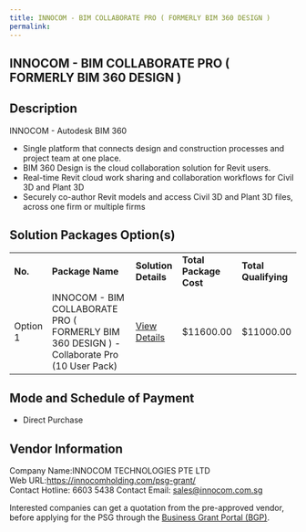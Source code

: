 ```yaml
---
title: INNOCOM - BIM COLLABORATE PRO ( FORMERLY BIM 360 DESIGN )
permalink: 
---
```


## INNOCOM - BIM COLLABORATE PRO ( FORMERLY BIM 360 DESIGN )

## Description

INNOCOM - Autodesk BIM 360
- Single platform that connects design and construction processes and project team at one place.
- BIM 360 Design is the cloud collaboration solution for Revit users.
- Real-time Revit cloud work sharing and collaboration workflows for Civil 3D and Plant 3D
- Securely co-author Revit models and access Civil 3D and Plant 3D files, across one firm or multiple firms

## Solution Packages Option(s)

<table>
<tr>
<td><b>No.</b></td>
<td><b>Package Name</b></td>
<td><b>Solution Details</b></td>
<td><b>Total Package Cost</b></td>
<td><b>Total Qualifying</b></td>
</tr>
<tr>
<td>Option 1</td>
<td>INNOCOM - BIM COLLABORATE PRO ( FORMERLY BIM 360 DESIGN ) - Collaborate Pro (10 User Pack)</td>
<td><a href='https://www.gobusiness.gov.sg/images/psg/Desensitised_Innocom_Tech_BIM_Collab_PRO_Annex_3_CR_wef_26_August_2021_Part_2.pdf'>View Details</a></td>
<td>$11600.00</td>
<td>$11000.00</td>
</tr>
</table>

## Mode and Schedule of Payment

 - Direct Purchase

## Vendor Information

 Company Name:INNOCOM TECHNOLOGIES PTE LTD  
Web URL:https://innocomholding.com/psg-grant/  
Contact Hotline: 6603 5438 
Contact Email: sales@innocom.com.sg 


Interested companies can get a quotation from the pre-approved vendor, before applying for the PSG through the <a href='https://www.businessgrants.gov.sg/'>Business Grant Portal (BGP)</a>.
